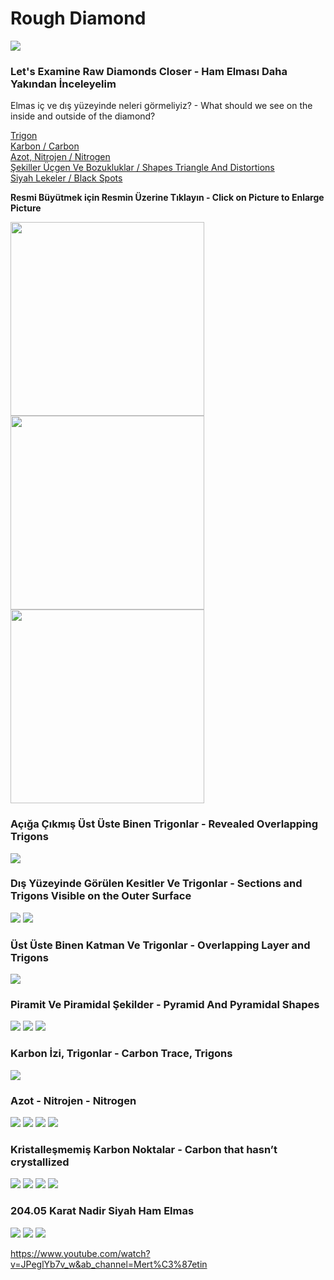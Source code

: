<h1>Rough Diamond</h1>

<img src="https://raw.githubusercontent.com/meforce/raw-diamond/main/images/IMG_20220707_122604-1.jpg"/>

<h3>Let's Examine Raw Diamonds Closer - Ham Elması Daha Yakından İnceleyelim</h3>

Elmas iç ve dış yüzeyinde neleri görmeliyiz? - What should we see on the inside and outside of the diamond?

<a href="#açığa-çıkmış-üst-üste-binen-trigonlar---revealed-overlapping-trigons">Trigon</a><br>
<a href="#karbon-i̇zi-trigonlar---carbon-trace-trigons">Karbon / Carbon</a><br>
<a href="#azot---nitrojen---nitrogen">Azot, Nitrojen / Nitrogen</a><br>
<a href="#dış-yüzeyinde-görülen-kesitler-ve-trigonlar---sections-and-trigons-visible-on-the-outer-surface">Şekiller Üçgen Ve Bozukluklar / Shapes Triangle And Distortions</a><br>
<a href="#kristalleşmemiş-karbon-noktalar---carbon-that-hasnt-crystallized">Siyah Lekeler / Black Spots</a>

<b>Resmi Büyütmek için Resmin Üzerine Tıklayın - Click on Picture to Enlarge Picture</b>

<img src="https://raw.githubusercontent.com/meforce/raw-diamond/main/images/IMG_20220716_121102-2.jpg" width="310" height="310"/><img src="https://raw.githubusercontent.com/meforce/raw-diamond/main/images/IMG_20220716_121113-2.jpg" width="310" height="310"/><img src="https://raw.githubusercontent.com/meforce/raw-diamond/main/images/IMG_20220716_121133-2.jpg" width="310" height="310"/>

<h3>Açığa Çıkmış Üst Üste Binen Trigonlar - Revealed Overlapping Trigons</h3>

<img src="https://raw.githubusercontent.com/meforce/raw-diamond/main/images/IMG_20220716_1211133-2.jpg"/>

<h3>Dış Yüzeyinde Görülen Kesitler Ve Trigonlar - Sections and Trigons Visible on the Outer Surface</h3>

<img src="https://raw.githubusercontent.com/meforce/raw-diamond/main/images/b2/IMG_20220716_121454-2.jpg"/>
<img src="https://raw.githubusercontent.com/meforce/raw-diamond/main/images/b2/IMG_20220716_121611-2.jpg"/>

<h3>Üst Üste Binen Katman Ve Trigonlar - Overlapping Layer and Trigons</h3>

<img src="https://raw.githubusercontent.com/meforce/raw-diamond/main/images/b3/IMG_20220716_121648-2.jpg"/>

<h3>Piramit Ve Piramidal Şekilder - Pyramid And Pyramidal Shapes</h3>

<img src="https://raw.githubusercontent.com/meforce/raw-diamond/main/images/b4/IMG_20220716_121737-2.jpg"/>
<img src="https://raw.githubusercontent.com/meforce/raw-diamond/main/images/b4/IMG_20220716_121714.jpg"/>
<img src="https://raw.githubusercontent.com/meforce/raw-diamond/main/images/b4/IMG_20220716_121700.jpg"/>

<h3>Karbon İzi, Trigonlar - Carbon Trace, Trigons</h3>

<img src="https://raw.githubusercontent.com/meforce/raw-diamond/main/images/b5/IMG_20220716_121818.jpg"/>

<h3>Azot - Nitrojen - Nitrogen</h3>

<img src="https://raw.githubusercontent.com/meforce/raw-diamond/main/images/b6/IMG_20220716_122531.jpg"/>
<img src="https://raw.githubusercontent.com/meforce/raw-diamond/main/images/b6/IMG_20220716_122640.jpg"/>
<img src="https://raw.githubusercontent.com/meforce/raw-diamond/main/images/b6/IMG_20220716_123755.jpg"/>
<img src="https://raw.githubusercontent.com/meforce/raw-diamond/main/images/b6/IMG_20220716_123924.jpg"/>

<h3>Kristalleşmemiş Karbon Noktalar - Carbon that hasn’t crystallized</h3>

<img src="https://raw.githubusercontent.com/meforce/raw-diamond/main/images/b7/IMG_20220716_123417.jpg"/>
<img src="https://raw.githubusercontent.com/meforce/raw-diamond/main/images/b7/IMG_20220716_123526.jpg"/>
<img src="https://raw.githubusercontent.com/meforce/raw-diamond/main/images/b7/IMG_20220716_123919.jpg"/>
<img src="https://raw.githubusercontent.com/meforce/raw-diamond/main/images/b7/IMG_20220716_123931.jpg"/>

<h3>204.05 Karat Nadir Siyah Ham Elmas</h3>

<img src="https://raw.githubusercontent.com/meforce/raw-diamond/main/images/b8/IMG_20220707_122626.jpg"/>
<img src="https://raw.githubusercontent.com/meforce/raw-diamond/main/images/b8/IMG_20220703_124817.jpg"/>
<img src="https://raw.githubusercontent.com/meforce/raw-diamond/main/images/b8/IMG_20220703_124843.jpg"/>

https://www.youtube.com/watch?v=JPeglYb7v_w&ab_channel=Mert%C3%87etin
